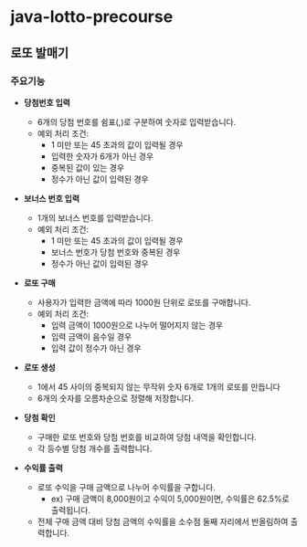 # java-lotto-precourse
## 로또 발매기

### 주요기능
- **당첨번호 입력**
    - 6개의 당첨 번호를 쉼표(,)로 구분하여 숫자로 입력받습니다.
    - 예외 처리 조건:
      - 1 미만 또는 45 초과의 값이 입력될 경우
      - 입력한 숫자가 6개가 아닌 경우
      - 중복된 값이 있는 경우
      - 정수가 아닌 값이 입력된 경우

- **보너스 번호 입력**
    - 1개의 보너스 번호를 입력받습니다.
    - 예외 처리 조건:
      - 1 미만 또는 45 초과의 값이 입력될 경우
      - 보너스 번호가 당첨 번호와 중복된 경우
      - 정수가 아닌 값이 입력된 경우

- **로또 구매**
    - 사용자가 입력한 금액에 따라 1000원 단위로 로또를 구매합니다.
    - 예외 처리 조건:
      - 입력 금액이 1000원으로 나누어 떨어지지 않는 경우
      - 입력 금액이 음수일 경우
      - 입력 값이 정수가 아닌 경우

- **로또 생성**
    - 1에서 45 사이의 중복되지 않는 무작위 숫자 6개로 1개의 로또를 만듭니다
    - 6개의 숫자를 오름차순으로 정렬해 저장합니다.

- **당첨 확인**
    - 구매한 로또 번호와 당첨 번호를 비교하여 당첨 내역을 확인합니다.
    - 각 등수별 당첨 개수를 출력합니다.

- **수익률 출력**
    - 로또 수익을 구매 금액으로 나누어 수익률을 구합니다.
      - ex) 구매 금액이 8,000원이고 수익이 5,000원이면, 수익률은 62.5%로 출력됩니다.
    - 전체 구매 금액 대비 당첨 금액의 수익률을 소수점 둘째 자리에서 반올림하여 출력합니다.

